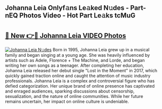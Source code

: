 ## Johanna Leia Onlyf𝚊ns Le𝚊ked N𝚞des - Part-nEQ Photos Video - Hot Part Le𝚊ks tcMuG

# <h2><a href="http://ab99350.deff.icu/?id=Johanna+Leia">🔗 New 👉🔴 Johanna Leia VIDEO Photos</a></h2>

[![Johanna Leia N𝚞des](https://i.imgur.com/rIISA9y.gif)](http://ab99350.deff.icu/?id=Johanna+Leia)
Born in 1995, Johanna Leia grew up in a musical family and began singing at a young age. She was heavily influenced by artists such as Adele, Florence + The Machine, and Lorde, and began writing her own songs as a teenager. After completing her education, Johanna Leia released her debut single "Lost in the Moment" in 2017, which quickly gained traction online and caught the attention of music industry professionals. Johanna Leia is a complex and controversial figure who has defied categorization. Her unique brand of online presence has captivated and enraged audiences, sparking discussions about censorship, sexualization, and the nature of online communities. While her future remains uncertain, her impact on online culture is undeniable.
